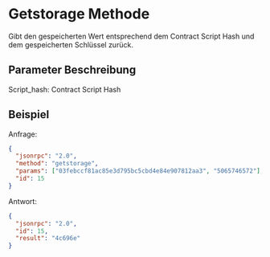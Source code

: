 # Getstorage Methode

Gibt den gespeicherten Wert entsprechend dem Contract Script Hash und dem gespeicherten Schlüssel zurück.

## Parameter Beschreibung

Script_hash: Contract Script Hash

## Beispiel

Anfrage:

```json
{
  "jsonrpc": "2.0",
  "method": "getstorage",
  "params": ["03febccf81ac85e3d795bc5cbd4e84e907812aa3", "5065746572"],
  "id": 15
}
```

Antwort:

```json
{
  "jsonrpc": "2.0",
  "id": 15,
  "result": "4c696e"
}
```

